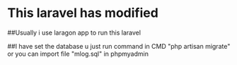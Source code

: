 # This laravel has modified 

##Usually i use laragon app to run this laravel

##I have set the database u just run command in CMD "php artisan migrate" or you can import file "mlog.sql" in phpmyadmin